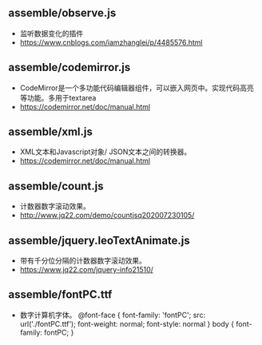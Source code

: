 ## assemble/observe.js

* 监听数据变化的插件
* https://www.cnblogs.com/iamzhanglei/p/4485576.html

## assemble/codemirror.js

* CodeMirror是一个多功能代码编辑器组件，可以嵌入网页中。实现代码高亮等功能。多用于textarea
* https://codemirror.net/doc/manual.html

## assemble/xml.js

* XML文本和Javascript对象/ JSON文本之间的转换器。
* https://codemirror.net/doc/manual.html

## assemble/count.js

* 计数器数字滚动效果。
* http://www.jq22.com/demo/countjsq202007230105/

## assemble/jquery.leoTextAnimate.js

* 带有千分位分隔的计数器数字滚动效果。
* https://www.jq22.com/jquery-info21510/

## assemble/fontPC.ttf

* 数字计算机字体。
  @font-face {
    font-family: 'fontPC';
    src: url('./fontPC.ttf');
    font-weight: normal;
    font-style: normal
  }
  body {
    font-family: fontPC;
  }